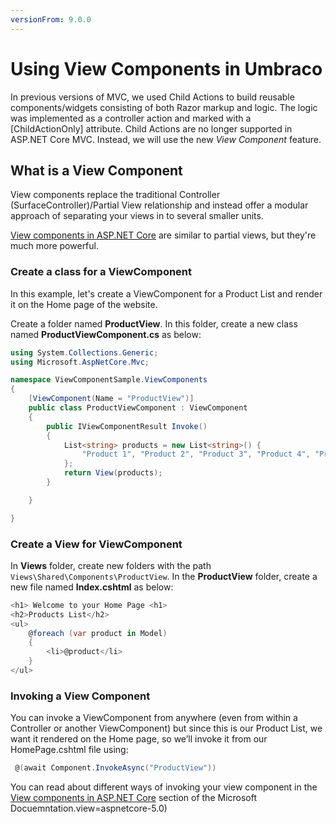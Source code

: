 ```yaml
---
versionFrom: 9.0.0
---
```


# Using View Components in Umbraco

In previous versions of MVC, we used Child Actions to build reusable components/widgets consisting of both Razor markup and logic. The logic was implemented as a controller action and marked with a [ChildActionOnly] attribute. Child Actions are no longer supported in ASP.NET Core MVC. Instead, we will use the new *View Component* feature.

## What is a View Component

View components replace the traditional Controller (SurfaceController)/Partial View relationship and instead offer a modular approach of separating your views in to several smaller units.

[View components in ASP.NET Core](https://docs.microsoft.com/en-us/aspnet/core/mvc/views/view-components?view=aspnetcore-5.0) are similar to partial views, but they're much more powerful.

### Create a class for a ViewComponent

In this example, let's create a ViewComponent for a Product List and render it on the Home page of the website.

Create a folder named **ProductView**. In this folder, create a new class named **ProductViewComponent.cs** as below:

```csharp
using System.Collections.Generic;
using Microsoft.AspNetCore.Mvc;

namespace ViewComponentSample.ViewComponents
{
    [ViewComponent(Name = "ProductView")]
    public class ProductViewComponent : ViewComponent
    {
        public IViewComponentResult Invoke()
        {
            List<string> products = new List<string>() {
                "Product 1", "Product 2", "Product 3", "Product 4", "Product 5"
            };
            return View(products);
        }

    }

}

```

### Create a View for ViewComponent

In **Views** folder, create new folders with the path `Views\Shared\Components\ProductView`. In the **ProductView** folder, create a new file named **Index.cshtml** as below:

```csharp
<h1> Welcome to your Home Page <h1>
<h2>Products List</h2>
<ul>
    @foreach (var product in Model)
    {
        <li>@product</li>
    }
</ul>
```

### Invoking a View Component

You can invoke a ViewComponent from anywhere (even from within a Controller or another ViewComponent) but since this is our Product List, we want it rendered on the Home page, so we’ll invoke it from our HomePage.cshtml file using:

```csharp
 @(await Component.InvokeAsync("ProductView")) 
```

You can read about different ways of invoking your view component in the [View components in ASP.NET Core](https://docs.microsoft.com/en-us/aspnet/core/mvc/views/view-components?view=aspnetcore-5.0#invoking-a-view-component) section of the Microsoft Docuemntation.view=aspnetcore-5.0)

